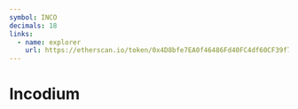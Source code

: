 ```yaml
---
symbol: INCO
decimals: 18
links:
  - name: explorer
    url: https://etherscan.io/token/0x4D8bfe7EA0f46486Fd40FC4df60CF39f7568BEE8
---
```


# Incodium
